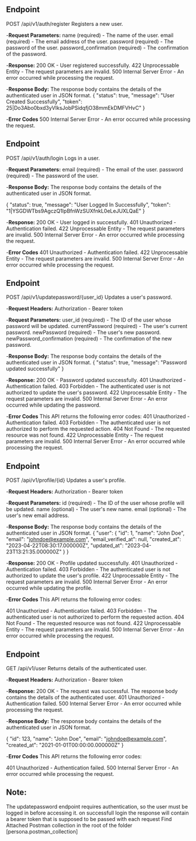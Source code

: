 ## Endpoint
POST /api/v1/auth/register
Registers a new user.

-**Request Parameters:**
name (required) - The name of the user.
email (required) - The email address of the user.
password (required) - The password of the user.
password_confirmation (required) - The confirmation of the password.

-**Response:**
200 OK - User registered successfully.
422 Unprocessable Entity - The request parameters are invalid.
500 Internal Server Error - An error occurred while processing the request.

-**Response Body:**
The response body contains the details of the authenticated user in JSON format.
{
    "status": true,
    "message": "User Created Successfully",
    "token": 25|Do3Abo0bxd3yVIksJobPSidqfjO38mmEkDMFVHvC"
}

-**Error Codes**
500 Internal Server Error - An error occurred while processing the request.


## Endpoint
POST /api/v1/auth/login
Logs in a user.

-**Request Parameters:**
email (required) - The email of the user.
password (required) - The password of the user.

-**Response Body:**
The response body contains the details of the authenticated user in JSON format.

{
    "status": true,
    "message": "User Logged In Successfully",
    "token": "1|YSGDWTbs9AgczQ1IpBfnWzSUXfnkL0eLeJUXLQaE"
}

-**Response:**
200 OK - User logged in successfully.
401 Unauthorized - Authentication failed.
422 Unprocessable Entity - The request parameters are invalid.
500 Internal Server Error - An error occurred while processing the request.

-**Error Codes**
401 Unauthorized - Authentication failed.
422 Unprocessable Entity - The request parameters are invalid.
500 Internal Server Error - An error occurred while processing the request.


## Endpoint
POST /api/v1/updatepassword/{user_id}
Updates a user's password.

-**Request Headers:**
Authorization - Bearer token

-**Request Parameters:**
user_id (required) - The ID of the user whose password will be updated.
currentPassword (required) - The user's current password.
newPassword (required) - The user's new password.
newPassword_confirmation (required) - The confirmation of the new password.

-**Response Body:**
The response body contains the details of the authenticated user in JSON format.
{
    "status": true,
    "message": "Password updated successfully"
}

-**Response:**
200 OK - Password updated successfully.
401 Unauthorized - Authentication failed.
403 Forbidden - The authenticated user is not authorized to update the user's password.
422 Unprocessable Entity - The request parameters are invalid.
500 Internal Server Error - An error occurred while updating the password.


-**Error Codes**
This API returns the following error codes:
401 Unauthorized - Authentication failed.
403 Forbidden - The authenticated user is not authorized to perform the requested action.
404 Not Found - The requested resource was not found.
422 Unprocessable Entity - The request parameters are invalid.
500 Internal Server Error - An error occurred while processing the request.


## Endpoint
POST /api/v1/profile/{id}
Updates a user's profile.

-**Request Headers:**
Authorization - Bearer token

-**Request Parameters:**
id (required) - The ID of the user whose profile will be updated.
name (optional) - The user's new name.
email (optional) - The user's new email address.

-**Response Body:**
The response body contains the details of the authenticated user in JSON format.
{
    "user": {
        "id": 1,
        "name": "John Doe",
        "email": "johndoe@example.com",
        "email_verified_at": null,
        "created_at": "2023-04-22T08:30:17.000000Z",
        "updated_at": "2023-04-23T13:21:35.000000Z"
    }
}

-**Response:**
200 OK - Profile updated successfully.
401 Unauthorized - Authentication failed.
403 Forbidden - The authenticated user is not authorized to update the user's profile.
422 Unprocessable Entity - The request parameters are invalid.
500 Internal Server Error - An error occurred while updating the profile.

-**Error Codes**
This API returns the following error codes:

401 Unauthorized - Authentication failed.
403 Forbidden - The authenticated user is not authorized to perform the requested action.
404 Not Found - The requested resource was not found.
422 Unprocessable Entity - The request parameters are invalid.
500 Internal Server Error - An error occurred while processing the request.


## Endpoint
GET /api/v1/user
Returns details of the authenticated user.

-**Request Headers:**
Authorization - Bearer token

-**Response:**
200 OK - The request was successful. The response body contains the details of the authenticated user.
401 Unauthorized - Authentication failed.
500 Internal Server Error - An error occurred while processing the request.

-**Response Body:**
The response body contains the details of the authenticated user in JSON format.

{
    "id": 123,
    "name": "John Doe",
    "email": "johndoe@example.com",
    "created_at": "2021-01-01T00:00:00.000000Z"
}

-**Error Codes**
This API returns the following error codes:

401 Unauthorized - Authentication failed.
500 Internal Server Error - An error occurred while processing the request.

## Note: 
The updatepassword endpoint requires authentication, so the user must be logged in before accessing it.
on successfull login the response will contain a bearer token that is supposed to be passed with each request
Find Attached Postman collection in the root of the folder [persona.postman_collection]




